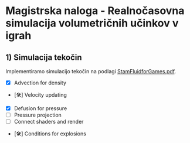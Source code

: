 # Magistrska naloga - Realnočasovna simulacija volumetričnih učinkov v igrah

## 1) Simulacija tekočin
Implementiramo simulacijo tekočin na podlagi [StamFluidforGames.pdf](http://graphics.cs.cmu.edu/nsp/course/15-464/Spring11/papers/StamFluidforGames.pdf).

- [x] Advection for density
- [🛠] Velocity updating
- [x] Defusion for pressure
- [ ] Pressure projection
- [ ] Connect shaders and render
- [🛠] Conditions for explosions